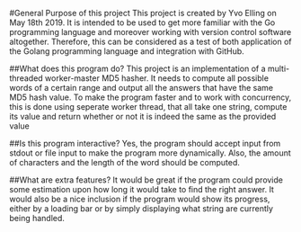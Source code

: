 #General Purpose of this project
This project is created by Yvo Elling on May 18th 2019. It is intended to be used to get more familiar with the 
Go programming language and moreover working with version control software altogether. Therefore, this can be considered
as a test of both application of the Golang programming language and integration with GitHub. 

##What does this program do?
This project is an implementation of a multi-threaded worker-master MD5 hasher. It needs to compute all possible words of
a certain range and output all the answers that have the same MD5 hash value. To make the program faster and to work with
concurrency, this is done using seperate worker thread, that all take one string, compute its value and return whether or 
not it is indeed the same as the provided value

##Is this program interactive?
Yes, the program should accept input from stdout or file input to make the program more dynamically. Also, the amount of
characters and the length of the word should be computed. 

##What are extra features?
It would be great if the program could provide some estimation upon how long it would take to find the right answer. It
would also be a nice inclusion if the program would show its progress, either by a loading bar or by simply displaying 
what string are currently being handled. 